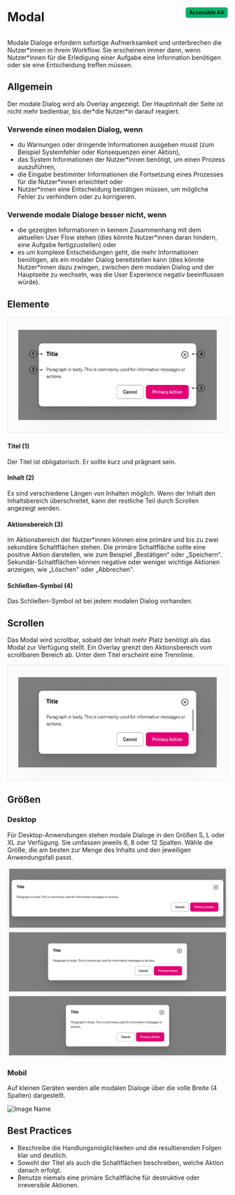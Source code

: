 <div style="display: inline-flex; align-items: center; justify-content: space-between; width: 100%;">
    <h1>Modal</h1>
    <img src="assets/aa.png" alt="Accessible AA" />
</div>

Modale Dialoge erfordern sofortige Aufmerksamkeit und unterbrechen die Nutzer\*innen in ihrem Workflow. Sie erscheinen immer dann, wenn Nutzer\*innen für die Erledigung einer Aufgabe eine Information benötigen oder sie eine Entscheidung treffen müssen.

## Allgemein

Der modale Dialog wird als Overlay angezeigt. Der Hauptinhalt der Seite ist nicht mehr bedienbar, bis der\*die Nutzer\*in darauf reagiert.

### Verwende einen modalen Dialog, wenn

- du Warnungen oder dringende Informationen ausgeben musst (zum Beispiel Systemfehler oder Konsequenzen einer Aktion),
- das System Informationen der Nutzer\*innen benötigt, um einen Prozess auszuführen,
- die Eingabe bestimmter Informationen die Fortsetzung eines Prozesses für die Nutzer\*innen erleichtert oder
- Nutzer\*innen eine Entscheidung bestätigen müssen, um mögliche Fehler zu verhindern oder zu korrigieren.

### Verwende modale Dialoge besser nicht, wenn

- die gezeigten Informationen in keinem Zusammenhang mit dem aktuellen User Flow stehen (dies könnte Nutzer\*innen daran hindern, eine Aufgabe fertigzustellen) oder
- es um komplexe Entscheidungen geht, die mehr Informationen benötigen, als ein modaler Dialog bereitstellen kann (dies könnte Nutzer\*innen dazu zwingen, zwischen dem modalen Dialog und der Hauptseite zu wechseln, was die User Experience negativ beeinflussen würde).

## Elemente

![Image Name](assets/3_components/modal/Modal_Basic.png)

#### Titel (1)

Der Titel ist obligatorisch. Er sollte kurz und prägnant sein.

#### Inhalt (2)

Es sind verschiedene Längen von Inhalten möglich. Wenn der Inhalt den Inhaltsbereich überschreitet, kann der restliche Teil durch Scrollen angezeigt werden.

#### Aktionsbereich (3)

Im Aktionsbereich der Nutzer\*innen können eine primäre und bis zu zwei sekundäre Schaltflächen stehen. Die primäre Schaltfläche sollte eine positive Aktion darstellen, wie zum Beispiel „Bestätigen“ oder „Speichern“. Sekundär-Schaltflächen können negative oder weniger wichtige Aktionen anzeigen, wie „Löschen" oder „Abbrechen".

#### Schließen-Symbol (4)

Das Schließen-Symbol ist bei jedem modalen Dialog vorhanden.

## Scrollen

Das Modal wird scrollbar, sobald der Inhalt mehr Platz benötigt als das Modal zur Verfügung stellt.
Ein Overlay grenzt den Aktionsbereich vom scrollbaren Bereich ab. Unter dem Titel erscheint eine Trennlinie.

![Image Name](assets/3_components/modal/Modal_Scrolling.png)

## Größen

### Desktop

Für Desktop-Anwendungen stehen modale Dialoge in den Größen S, L oder XL zur Verfügung. Sie umfassen jeweils 6, 8 oder 12 Spalten. Wähle die Größe, die am besten zur Menge des Inhalts und den jeweiligen Anwendungsfall passt.

![Image Name](assets/3_components/modal/modal-large.png)
![Image Name](assets/3_components/modal/modal-medium.png)
![Image Name](assets/3_components/modal/modal-small.png)

### Mobil

Auf kleinen Geräten werden alle modalen Dialoge über die volle Breite (4 Spalten) dargestellt.

![Image Name](assets/3_components/modal/mobile_4columns.png)

## Best Practices

- Beschreibe die Handlungsmöglichkeiten und die resultierenden Folgen klar und deutlich.
- Sowohl der Titel als auch die Schaltflächen beschreiben, welche Aktion danach erfolgt.
- Benutze niemals eine primäre Schaltfläche für destruktive oder irreversible Aktionen.
